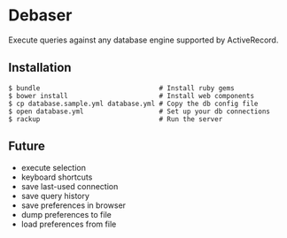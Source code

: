 Debaser
===

Execute queries against any database engine supported by ActiveRecord.

Installation
---

    $ bundle                              # Install ruby gems
    $ bower install                       # Install web components
    $ cp database.sample.yml database.yml # Copy the db config file
    $ open database.yml                   # Set up your db connections
    $ rackup                              # Run the server

Future
---

* execute selection
* keyboard shortcuts
* save last-used connection
* save query history
* save preferences in browser
* dump preferences to file
* load preferences from file

